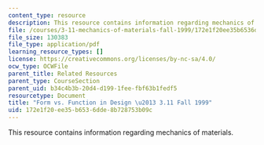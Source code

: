 ```yaml
---
content_type: resource
description: This resource contains information regarding mechanics of materials.
file: /courses/3-11-mechanics-of-materials-fall-1999/172e1f20ee35b6536dde8b728753b09c_MIT3_11F99_design.pdf
file_size: 130383
file_type: application/pdf
learning_resource_types: []
license: https://creativecommons.org/licenses/by-nc-sa/4.0/
ocw_type: OCWFile
parent_title: Related Resources
parent_type: CourseSection
parent_uid: b34c4b3b-20d4-d199-1fee-fbf63b1fedf5
resourcetype: Document
title: "Form vs. Function in Design \u2013 3.11 Fall 1999"
uid: 172e1f20-ee35-b653-6dde-8b728753b09c
---
```

This resource contains information regarding mechanics of materials.